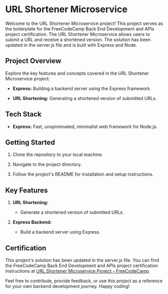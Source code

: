 # URL Shortener Microservice

Welcome to the URL Shortener Microservice project! This project serves as the boilerplate for the FreeCodeCamp Back End Development and APIs project certification. The URL Shortener Microservice allows users to submit a URL and receive a shortened version. The solution has been updated in the server.js file and is built with Express and Node.

## Project Overview

Explore the key features and concepts covered in the URL Shortener Microservice project:

- **Express:** Building a backend server using the Express framework.
  
- **URL Shortening:** Generating a shortened version of submitted URLs.

## Tech Stack

- **Express:** Fast, unopinionated, minimalist web framework for Node.js.

## Getting Started

1. Clone the repository to your local machine.
  
2. Navigate to the project directory.
  
3. Follow the project's README for installation and setup instructions.

## Key Features

1. **URL Shortening:**
   - Generate a shortened version of submitted URLs.

2. **Express Backend:**
   - Build a backend server using Express.

## Certification

This project's solution has been updated in the server.js file. You can find the FreeCodeCamp Back End Development and APIs project certification instructions at [URL Shortener Microservice Project - FreeCodeCamp](https://www.freecodecamp.org/learn/back-end-development-and-apis/back-end-development-and-apis-projects/url-shortener-microservice).

Feel free to contribute, provide feedback, or use this project as a reference for your own backend development journey. Happy coding!


